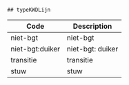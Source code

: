 	## typeKWDLijn			
				
|	Code	|	Description	|
|	---	|	---	|
|	niet-bgt	|	niet-bgt	|
|	niet-bgt:duiker	|	niet-bgt: duiker	|
|	transitie	|	transitie	|
|	stuw	|	stuw	|
